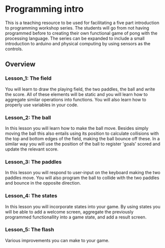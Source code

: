 # Programming intro

This is a teaching resource to be used for facilitating a five part introduction to programming workshop series. The students will go from not having programmed before to creating their own functional game of pong with the processing language. The series can be expanded to include a small introduction to arduino and physical computing by using sensors as the controls. 

## Overview

### Lesson_1: The field

You will learn to draw the playing field, the two paddles, the ball and write the score. All of these elements will be static and you will learn how to aggregate similar operations into functions. You will also learn how to properly use variables in your code.

### Lesson_2: The ball

In this lesson you will learn how to make the ball move. Besides simply moving the ball this also entails using its position to calculate collisions with the top and bottom edges of the field, making the ball bounce off these. In a similar way you will use the position of the ball to register 'goals' scored and update the relevant score. 

### Lesson_3: The paddles

In this lesson you will respond to user-input on the keyboard making the two paddles move. You will also program the ball to collide with the two paddles and bounce in the opposite direction. 

### Lesson_4: The states 

In this lesson you will incorporate states into your game. By using states you will be able to add a welcome screen, aggregate the previously programmed functionallity into a game state, and add a result screen. 

### Lesson_5: The flash

Various improvements you can make to your game. 